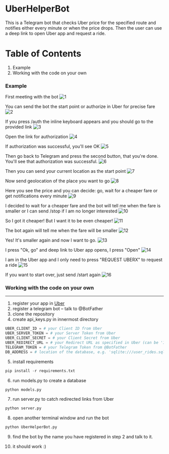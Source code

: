 # UberHelperBot

This is a Telegram bot that checks Uber price for the specified route and notifies either every minute or when the price drops.
Then the user can use a deep link to open Uber app and request a ride.

# Table of Contents
1. Example
2. Working with the code on your own

### Example

First meeting with the bot
![1](https://user-images.githubusercontent.com/24657053/28624307-6db0ca90-7221-11e7-8e28-e58a6f61ca23.png)

You can send the bot the start point or authorize in Uber for precise fare
![2](https://user-images.githubusercontent.com/24657053/28624342-89a7b92a-7221-11e7-9a3c-79d31b1be29c.png)

If you press /auth the inline keyboard appears and you should go to the provided link
![3](https://user-images.githubusercontent.com/24657053/28624429-c7eb4616-7221-11e7-9503-02540efe27c3.png)

Open the link for authorization
![4](https://user-images.githubusercontent.com/24657053/28624441-d1b56c94-7221-11e7-9bda-aa4498cf2f56.png)

If authorization was successful, you'll see OK
![5](https://user-images.githubusercontent.com/24657053/28624459-dc949108-7221-11e7-83dd-327261073f3d.png)

Then go back to Telegram and press the second button, that you're done. You'll see that authorization was successful.
![6](https://user-images.githubusercontent.com/24657053/28624472-e2bddbca-7221-11e7-921e-11918a6537c7.png)

Then you can send your current location as the start point
![7](https://user-images.githubusercontent.com/24657053/28624486-ee3ace90-7221-11e7-9569-d8b4dcc187b9.png)

Now send geolocation of the place you want to go
![8](https://user-images.githubusercontent.com/24657053/28624493-f55e1704-7221-11e7-8524-4a5435f92814.png)

Here you see the price and you can decide: go, wait for a cheaper fare or get notifications every minute
![9](https://user-images.githubusercontent.com/24657053/28624508-00c89c90-7222-11e7-8e94-240f51740345.png)

I decided to wait for a cheaper fare and the bot will tell me when the fare is smaller or I can send /stop if I am no longer interested
![10](https://user-images.githubusercontent.com/24657053/28624520-09f69970-7222-11e7-8cb4-13db174f538c.png)

So I got it cheaper! But I want it to be even cheaper!
![11](https://user-images.githubusercontent.com/24657053/28624530-119402a8-7222-11e7-8509-46faea5c3877.png)

The bot again will tell me when the fare will be smaller
![12](https://user-images.githubusercontent.com/24657053/28624548-1b218aa2-7222-11e7-9165-21eff0824336.png)

Yes! It's smaller again and now I want to go.
![13](https://user-images.githubusercontent.com/24657053/28624555-22dddb7e-7222-11e7-821e-c4a2ac56bd1e.png)

I press "Ok, go" and deep link to Uber app opens, I press "Open"
![14](https://user-images.githubusercontent.com/24657053/28624570-2afd9ef2-7222-11e7-996a-20a4ec3ab9ea.png)

I am in the Uber app and I only need to press "REQUEST UBERX" to request a ride
![15](https://user-images.githubusercontent.com/24657053/28624584-347d5058-7222-11e7-9f60-2a5f3eb25e1a.png)

If you want to start over, just send /start again
![16](https://user-images.githubusercontent.com/24657053/28624592-3b333d4a-7222-11e7-96b6-5e12b54a5965.png)



### Working with the code on your own
---------------------------------
1. register your app in [Uber](https://developer.uber.com/)
2. register a telegram bot – talk to @BotFather
3. clone the repository
4. create api_keys.py in innermost directory

```python
UBER_CLIENT_ID = # your Client ID from Uber
UBER_SERVER_TOKEN = # your Server Token from Uber
UBER_CLIENT_SECRET = # your Client Secret from Uber
UBER_REDIRECT_URL = # your Redirect URL as specified in Uber (can be '127.0.0.1')
TELEGRAM_TOKEN = # your Telegram Token from @BotFather
DB_ADDRESS = # location of the database, e.g. 'sqlite:///user_rides.sqlite' (absolute path is strongly recommended!)
```

5. install requirements
```python
pip install -r requirements.txt
```

6. run models.py to create a database
```python
python models.py
```

7. run server.py to catch redirected links from Uber
```python
python server.py
```

8. open another terminal window and run the bot
```python
python UberHelperBot.py
```

9. find the bot by the name you have registered in step 2 and talk to it.

10. it should work :)